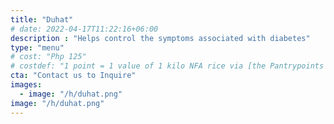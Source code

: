 ```yaml
---
title: "Duhat"
# date: 2022-04-17T11:22:16+06:00
description : "Helps control the symptoms associated with diabetes"
type: "menu"
# cost: "Php 125"
# costdef: "1 point = 1 value of 1 kilo NFA rice via [the Pantrypoints system](https://pantrypoints.com)"
cta: "Contact us to Inquire"
images:
  - image: "/h/duhat.png"
image: "/h/duhat.png"  
---
```


